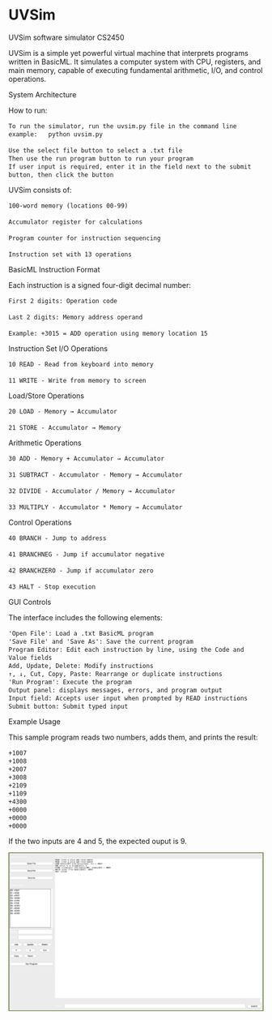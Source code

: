 # UVSim
UVSim software simulator CS2450


UVSim is a simple yet powerful virtual machine that interprets programs written in BasicML. It simulates a computer system with CPU, registers, and main memory, capable of executing fundamental arithmetic, I/O, and control operations.

System Architecture

How to run:

    To run the simulator, run the uvsim.py file in the command line
    example:   python uvsim.py

    Use the select file button to select a .txt file
    Then use the run program button to run your program
    If user input is required, enter it in the field next to the submit button, then click the button
    

UVSim consists of:

    100-word memory (locations 00-99)

    Accumulator register for calculations

    Program counter for instruction sequencing

    Instruction set with 13 operations

BasicML Instruction Format

Each instruction is a signed four-digit decimal number:

    First 2 digits: Operation code

    Last 2 digits: Memory address operand

    Example: +3015 = ADD operation using memory location 15

Instruction Set
I/O Operations

    10 READ - Read from keyboard into memory

    11 WRITE - Write from memory to screen

Load/Store Operations

    20 LOAD - Memory → Accumulator

    21 STORE - Accumulator → Memory

Arithmetic Operations

    30 ADD - Memory + Accumulator → Accumulator

    31 SUBTRACT - Accumulator - Memory → Accumulator

    32 DIVIDE - Accumulator / Memory → Accumulator

    33 MULTIPLY - Accumulator * Memory → Accumulator

Control Operations

    40 BRANCH - Jump to address

    41 BRANCHNEG - Jump if accumulator negative

    42 BRANCHZERO - Jump if accumulator zero

    43 HALT - Stop execution


GUI Controls

The interface includes the following elements:

    'Open File': Load a .txt BasicML program
    'Save File' and 'Save As': Save the current program
    Program Editor: Edit each instruction by line, using the Code and Value fields
    Add, Update, Delete: Modify instructions
    ↑, ↓, Cut, Copy, Paste: Rearrange or duplicate instructions
    'Run Program': Execute the program
    Output panel: displays messages, errors, and program output
    Input field: Accepts user input when prompted by READ instructions
    Submit button: Submit typed input



Example Usage

This sample program reads two numbers, adds them, and prints the result:

```
+1007
+1008
+2007
+3008
+2109
+1109
+4300
+0000
+0000
+0000
```

If the two inputs are 4 and 5, the expected ouput is 9.

![UVSim GUI Screenshot](./Screenshot.png)

